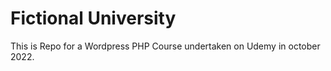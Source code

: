 # Fictional University

This is Repo for a Wordpress PHP Course undertaken on Udemy in october 2022.
